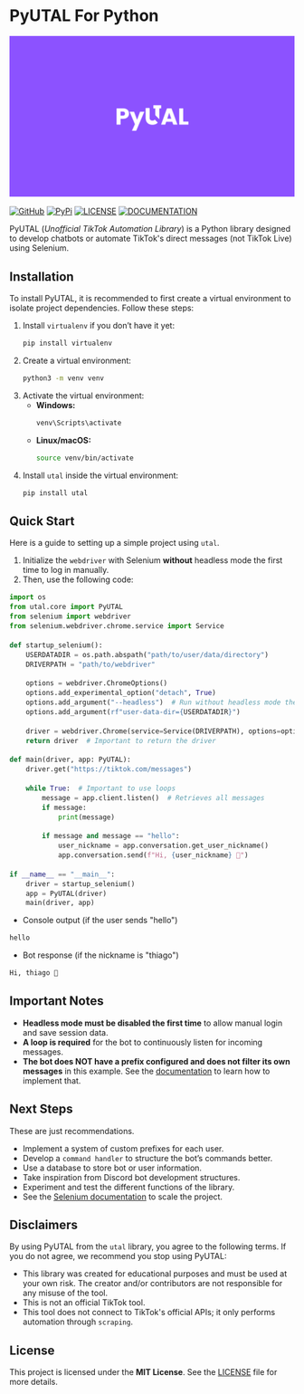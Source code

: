 # PyUTAL For Python

[![PyUTAL](docs/temp/assets/4.png)]()

[![GitHub](https://img.shields.io/badge/github-%23121011.svg?style=for-the-badge&logo=github&logoColor=white)](https://github.com/thiagostilo2121/utal)
[![PyPi](https://img.shields.io/badge/pypi-%23ececec.svg?style=for-the-badge&logo=pypi&logoColor=1f73b7)](https://pypi.org/project/utal/)
[![LICENSE](https://img.shields.io/badge/LICENSE-MIT-%23ececec.svg?style=for-the-badge&logo=LICENSE&logoColor=1f73b7)](LICENSE)
[![DOCUMENTATION](https://img.shields.io/badge/PyUTAL-DOCUMENTATION-%23ececec.svg?style=for-the-badge&logo=DOCUMENTATION&logoColor=741fb8)](docs/temp/index.md)

PyUTAL (*Unofficial TikTok Automation Library*) is a Python library designed to develop chatbots or automate TikTok's direct messages (not TikTok Live) using Selenium.

## Installation

To install PyUTAL, it is recommended to first create a virtual environment to isolate project dependencies. Follow these steps:

1. Install `virtualenv` if you don’t have it yet:
   ```sh
   pip install virtualenv
   ```
2. Create a virtual environment:
   ```sh
   python3 -m venv venv
   ```
3. Activate the virtual environment:
   - **Windows:**
     ```sh
     venv\Scripts\activate
     ```
   - **Linux/macOS:**
     ```sh
     source venv/bin/activate
     ```
4. Install `utal` inside the virtual environment:
   ```sh
   pip install utal
   ```

## Quick Start

Here is a guide to setting up a simple project using `utal`.

1. Initialize the `webdriver` with Selenium **without** headless mode the first time to log in manually.
2. Then, use the following code:

```python
import os
from utal.core import PyUTAL
from selenium import webdriver
from selenium.webdriver.chrome.service import Service

def startup_selenium():
    USERDATADIR = os.path.abspath("path/to/user/data/directory")
    DRIVERPATH = "path/to/webdriver"

    options = webdriver.ChromeOptions()
    options.add_experimental_option("detach", True)
    options.add_argument("--headless")  # Run without headless mode the first time
    options.add_argument(rf"user-data-dir={USERDATADIR}")
    
    driver = webdriver.Chrome(service=Service(DRIVERPATH), options=options)
    return driver  # Important to return the driver

def main(driver, app: PyUTAL):
    driver.get("https://tiktok.com/messages")
    
    while True:  # Important to use loops
        message = app.client.listen()  # Retrieves all messages
        if message:
            print(message)

        if message and message == "hello":  
            user_nickname = app.conversation.get_user_nickname()
            app.conversation.send(f"Hi, {user_nickname} 🌟")

if __name__ == "__main__":
    driver = startup_selenium()
    app = PyUTAL(driver)
    main(driver, app)
```

- Console output (if the user sends "hello")

```sh
hello
```

- Bot response (if the nickname is "thiago")
```sh
Hi, thiago 🌟
```

## Important Notes
- **Headless mode must be disabled the first time** to allow manual login and save session data.
- **A loop is required** for the bot to continuously listen for incoming messages.
- **The bot does NOT have a prefix configured and does not filter its own messages** in this example. See the [documentation](docs/temp/index.md) to learn how to implement that.

## Next Steps
These are just recommendations.

- Implement a system of custom prefixes for each user.
- Develop a `command handler` to structure the bot’s commands better.
- Use a database to store bot or user information.
- Take inspiration from Discord bot development structures.
- Experiment and test the different functions of the library.
- See the [Selenium documentation](https://www.selenium.dev/documentation/) to scale the project.

## Disclaimers

By using PyUTAL from the `utal` library, you agree to the following terms. If you do not agree, we recommend you stop using PyUTAL:

- This library was created for educational purposes and must be used at your own risk. The creator and/or contributors are not responsible for any misuse of the tool.
- This is not an official TikTok tool.
- This tool does not connect to TikTok's official APIs; it only performs automation through `scraping`.

## License
This project is licensed under the **MIT License**. See the [LICENSE](LICENSE) file for more details.

